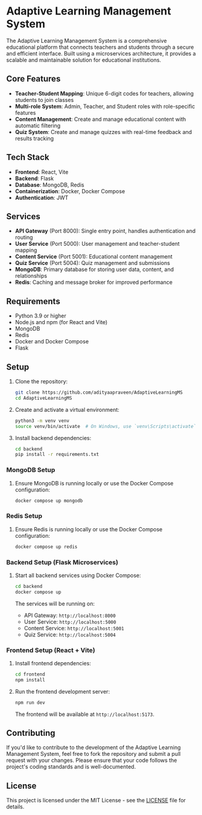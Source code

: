 # Adaptive Learning Management System

The Adaptive Learning Management System is a comprehensive educational platform that connects teachers and students through a secure and efficient interface. Built using a microservices architecture, it provides a scalable and maintainable solution for educational institutions.

## Core Features

- **Teacher-Student Mapping**: Unique 6-digit codes for teachers, allowing students to join classes
- **Multi-role System**: Admin, Teacher, and Student roles with role-specific features
- **Content Management**: Create and manage educational content with automatic filtering
- **Quiz System**: Create and manage quizzes with real-time feedback and results tracking

## Tech Stack

- **Frontend**: React, Vite
- **Backend**: Flask
- **Database**: MongoDB, Redis
- **Containerization**: Docker, Docker Compose
- **Authentication**: JWT

## Services

- **API Gateway** (Port 8000): Single entry point, handles authentication and routing
- **User Service** (Port 5000): User management and teacher-student mapping
- **Content Service** (Port 5001): Educational content management
- **Quiz Service** (Port 5004): Quiz management and submissions
- **MongoDB**: Primary database for storing user data, content, and relationships
- **Redis**: Caching and message broker for improved performance

## Requirements

- Python 3.9 or higher
- Node.js and npm (for React and Vite)
- MongoDB
- Redis
- Docker and Docker Compose
- Flask

## Setup

1. Clone the repository:

    ```bash
    git clone https://github.com/adityaapraveen/AdaptiveLearningMS
    cd AdaptiveLearningMS
    ```

2. Create and activate a virtual environment:

    ```bash
    python3 -m venv venv
    source venv/bin/activate  # On Windows, use `venv\Scripts\activate`
    ```

3. Install backend dependencies:

    ```bash
    cd backend
    pip install -r requirements.txt
    ```

### MongoDB Setup

1. Ensure MongoDB is running locally or use the Docker Compose configuration:
    ```bash
    docker compose up mongodb
    ```

### Redis Setup

1. Ensure Redis is running locally or use the Docker Compose configuration:
    ```bash
    docker compose up redis
    ```

### Backend Setup (Flask Microservices)

1. Start all backend services using Docker Compose:

    ```bash
    cd backend
    docker compose up
    ```

   The services will be running on:
   - API Gateway: `http://localhost:8000`
   - User Service: `http://localhost:5000`
   - Content Service: `http://localhost:5001`
   - Quiz Service: `http://localhost:5004`

### Frontend Setup (React + Vite)

1. Install frontend dependencies:

    ```bash
    cd frontend
    npm install
    ```

2. Run the frontend development server:

    ```bash
    npm run dev
    ```

   The frontend will be available at `http://localhost:5173`.

## Contributing

If you'd like to contribute to the development of the Adaptive Learning Management System, feel free to fork the repository and submit a pull request with your changes. Please ensure that your code follows the project's coding standards and is well-documented.

## License

This project is licensed under the MIT License - see the [LICENSE](LICENSE) file for details. 